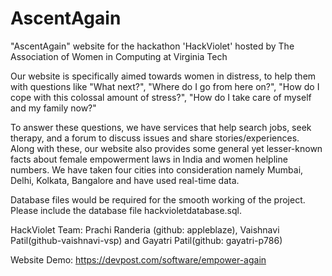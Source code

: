 # AscentAgain
"AscentAgain" website for the hackathon 'HackViolet' hosted by The Association of Women in Computing at Virginia Tech

Our website is specifically aimed towards women in distress, to help them with questions like "What next?", "Where do I go from here on?", "How do I cope with this colossal amount of stress?", "How do I take care of myself and my family now?"

To answer these questions, we have services that help search jobs, seek therapy, and a forum to discuss issues and share stories/experiences. Along with these, our website also provides some general yet lesser-known facts about female empowerment laws in India and women helpline numbers. We have taken four cities into consideration namely Mumbai, Delhi, Kolkata, Bangalore and have used real-time data.

Database files would be required for the smooth working of the project. Please include the database file hackvioletdatabase.sql.

HackViolet Team: Prachi Randeria (github: appleblaze), Vaishnavi Patil(github-vaishnavi-vsp) and Gayatri Patil(github: gayatri-p786)

Website Demo: https://devpost.com/software/empower-again
